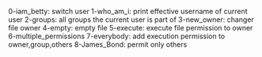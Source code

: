 0-iam_betty: switch user 
1-who_am_i: print effective username of current user
2-groups: all groups the current user is part of
3-new_owner: changer file owner
4-empty: empty file
5-execute: execute file permission to owner
6-multiple_permissions
7-everybody: add execution permission to owner,group,others
8-James_Bond: permit only others
